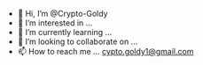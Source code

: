 - 👋 Hi, I’m @Crypto-Goldy
- 👀 I’m interested in ...
- 🌱 I’m currently learning ...
- 💞️ I’m looking to collaborate on ...
- 📫 How to reach me ... cypto.goldy1@gmail.com

<!---
Crypto-Goldy/Crypto-Goldy is a ✨ special ✨ repository because its `README.md` (this file) appears on your GitHub profile.
You can click the Preview link to take a look at your changes.
--->
